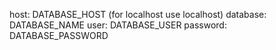 host: DATABASE_HOST (for localhost use localhost)
database: DATABASE_NAME
user: DATABASE_USER
password: DATABASE_PASSWORD
